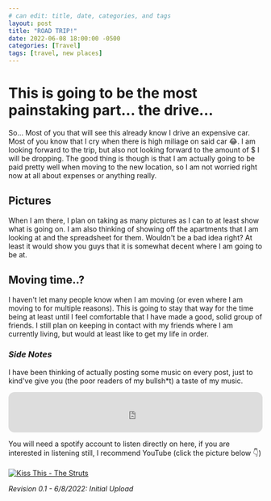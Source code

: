 ```yaml
---
# can edit: title, date, categories, and tags
layout: post
title: "ROAD TRIP!"
date: 2022-06-08 18:00:00 -0500
categories: [Travel]
tags: [travel, new places]
---
```

# This is going to be the most painstaking part... the drive...

So... Most of you that will see this already know I drive an expensive car. Most of you know that I cry when there is high miliage on said car 😂. I am looking forward to the trip, but also not looking forward to the amount of $ I will be dropping. The good thing is though is that I am actually going to be paid pretty well when moving to the new location, so I am not worried right now at all about expenses or anything really.

## Pictures
When I am there, I plan on taking as many pictures as I can to at least show what is going on. I am also thinking of showing off the apartments that I am looking at and the spreadsheet for them. Wouldn't be a bad idea right? At least it would show you guys that it is somewhat decent where I am going to be at.

## Moving time..?
I haven't let many people know when I am moving (or even where I am moving to for multiple reasons). This is going to stay that way for the time being at least until I feel comfortable that I have made a good, solid group of friends. I still plan on keeping in contact with my friends where I am currently living, but would at least like to get my life in order.

### _Side Notes_
I have been thinking of actually posting some music on every post, just to kind've give you (the poor readers of my bullsh*t) a taste of my music.

<iframe style="border-radius:12px" src="https://open.spotify.com/embed/track/3Zm5SMUA3JH98Aty7Zc0xr?utm_source=generator" width="100%" height="80" frameBorder="0" allowfullscreen="" allow="autoplay; clipboard-write; encrypted-media; fullscreen; picture-in-picture"></iframe>


You will need a spotify account to listen directly on here, if you are interested in listening still, I recommend YouTube (click the picture below 👇)
<br><br>[![Kiss This - The Struts](https://img.youtube.com/vi/abOhx2YtPyM/0.jpg)](https://www.youtube.com/watch?v=abOhx2YtPyM)

_Revision 0.1 - 6/8/2022: Initial Upload_